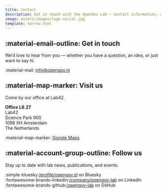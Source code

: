```yaml
---
title: Contact
description: Get in touch with the OpenGov Lab – contact information, address and social profiles.
image: assets/images/logo-social.jpg
template: narrow.html
---
```


## :material-email-outline: Get in touch

We’d love to hear from you — whether you have a question, an idea, or just want to say hi.

:material-mail: [info@opengov.nl](mailto:info@opengov.nl)

## :material-map-marker: Visit us

Come by our office at Lab42.

**Office L6.27**  
Lab42  
Science Park 900  
1098 XH Amsterdam  
The Netherlands

:material-map-marker: [Google Maps](https://g.co/kgs/ZWvMxQG)


## :material-account-group-outline: Follow us

Stay up to date with lab news, publications, and events:

:simple-bluesky:[/profile/opengov.nl](https://bsky.app/profile/opengov.nl) on Bluesky  
:fontawesome-brands-linkedin:[/company/opengov-lab](https://www.linkedin.com/company/opengov-lab) on LinkedIn  
:fontawesome-brands-github:[/opengov-lab](https://github.com/opengov-lab/) on GitHub